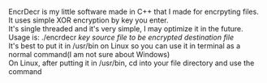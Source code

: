 EncrDecr is my little software made in C++ that I made for encrpyting files.<br>
It uses simple XOR encryption by key you enter.<br>
It's single threaded and it's very simple, I may optimize it in the future.<br>
Usage is: ./encrdecr *key* *source file to be encrypted* *destination file*<br>
It's best to put it in /usr/bin on Linux so you can use it in terminal as a normal command(I am not sure about Windows)<br>
On Linux, after putting it in /usr/bin, cd into your file directory and use the command
